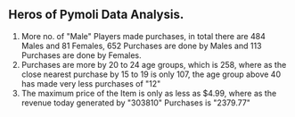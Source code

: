 Heros of Pymoli Data Analysis.
--------------------------------------------

1. More no. of "Male" Players made purchases, in total there are 484 Males and 81 Females, 652 Purchases are done by Males and 113 Purchases are done by Females.
2. Purchases are more by 20 to 24 age groups, which is 258, where as the close nearest purchase by 15 to 19 is only 107, the age group above 40 has made very less purchases of "12"
3. The maximum price of the Item is only as less as $4.99, where as the revenue today generated by "303810" Purchases is "2379.77"
